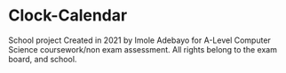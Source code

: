 # Clock-Calendar
School project
Created in 2021 by Imole Adebayo for A-Level Computer Science coursework/non exam assessment. All rights belong to the exam board, and school.
